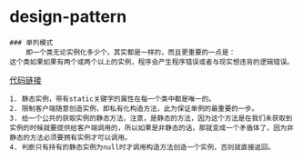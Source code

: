 # design-pattern
    ### 单列模式
        即一个类无论实例化多少个，其实都是一样的，而且更重要的一点是：
    这个类如果如果有两个或两个以上的实例，程序会产生程序错误或者与现实想违背的逻辑错误。
[代码链接](https://github.com/Huanglog/design-pattern/blob/master/singleton/src/main/java/com.singleton/Singleton.java)
    
    1. 静态实例，带有static关键字的属性在每一个类中都是唯一的。
    2. 限制客户端随意创造实例，即私有化构造方法，此为保证单例的最重要的一步。
    3. 给一个公共的获取实例的静态方法，注意，是静态的方法，因为这个方法是在我们未获取到实例的时候就要提供给客户端调用的，所以如果是非静态的话，那就变成一个矛盾体了，因为非静态的方法必须要拥有实例才可以调用。
    4. 判断只有持有的静态实例为null时才调用构造方法创造一个实例，否则就直接返回。
